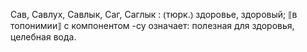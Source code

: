 ---
---

Сав, Савлух, Савлык, Саг, Саглык
: ⦅тюрк.⦆ здоровье, здоровый; ⟦в топонимии⟧ с компонентом -су означает: полезная для здоровья, целебная вода.
